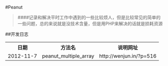 #Peanut
> ####记录和解决平时工作中遇到的一些比较烦人，但是比较常见的简单的一些问题，总的来说就是没技术含量，但是用PHP来解决的话就是损耗资源

##开发日志
<table>
	<tr>
		<th>日期</th>
		<th>方法名</th>
		<th>说明网址</th>
	</tr>
	<tr>
		<td>2012-11-7</td>
		<td>peanut_multiple_array</td>
		<td>http://wenjun.in/?p=516</td>
	</tr>
</table>